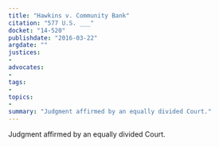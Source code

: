 ```yaml
---
title: "Hawkins v. Community Bank"
citation: "577 U.S. ___"
docket: "14-520"
publishdate: "2016-03-22"
argdate: ""
justices:
- 
advocates:
- 
tags:
- 
topics:
- 
summary: "Judgment affirmed by an equally divided Court."
---
```

Judgment affirmed by an equally divided Court.

